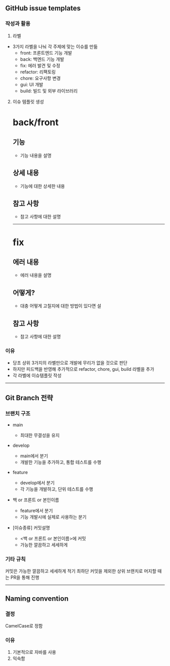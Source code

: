 ## GitHub issue templates

### 작성과 활용
1. 라벨
- 3가지 라벨을 나눠 각 주제에 맞는 이슈를 만듦
	- front: 프론트엔드 기능 개발
	- back: 백엔드 기능 개발
	- fix: 에러 발견 및 수정
	- refactor: 리팩토링
	- chore: 요구사항 변경
	- gui: UI 개발
	- build: 빌드 및 외부 라이브러리

2. 이슈 템플릿 생성
	# back/front

	## 기능

	- 기능 내용을 설명

	## 상세 내용

	- 기능에 대한 상세한 내용

	## 참고 사항

	- 참고 사항에 대한 설명
	---
	# fix

	## 에러 내용

	- 에러 내용을 설명

	## 어떻게?

	- 대충 어떻게 고칠지에 대한 방법이 있다면 설

	## 참고 사항

	- 참고 사항에 대한 설명

### 이유
- 당초 상위 3가지의 라벨만으로 개발에 무리가 없을 것으로 판단
- 하지만 피드백을 반영해 추가적으로 refactor, chore, gui, build 라벨을 추가
- 각 라벨에 이슈템플릿 작성

---

## Git Branch 전략

### 브랜치 구조
- main
	- 최대한 무결성을 유지

- develop
	- main에서 분기
	- 개발한 기능을 추가하고, 통합 테스트를 수행

- feature
	- develop에서 분기
	- 각 기능을 개발하고, 단위 테스트를 수행

- 백 or 프론트 or 본인이름
	- feature에서 분기
	- 기능 개발시에 실제로 사용하는 분기

- [이슈종류] 커밋설명
	- <백 or 프론트 or 본인이름>에 커밋
	- 가능한 깔끔하고 세세하게

### 기타 규칙
커밋은 가능한 깔끔하고 세세하게 적기
최하단 커밋을 제외한 상위 브랜치로 머지할 때는 PR을 통해 진행

---

## Naming convention
    
### 결정
CamelCase로 정함

### 이유
1. 기본적으로 자바를 사용
2. 익숙함 